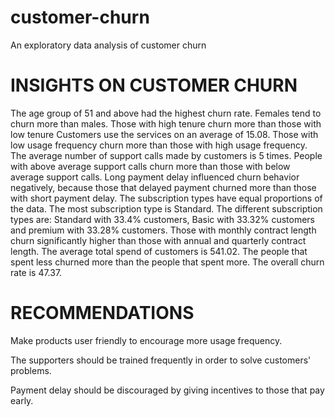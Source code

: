 # customer-churn
An exploratory data analysis of customer churn

# INSIGHTS ON CUSTOMER CHURN
The age group of 51 and above had the highest churn rate.
Females tend to churn more than males.
Those with high tenure churn more than those with low tenure
Customers use the services on an average of 15.08. Those with low usage frequency churn more than those with high usage frequency.
The average number of support calls made by customers is 5 times. People with above average support calls churn more than those with below average support calls.
Long payment delay influenced churn behavior negatively, because those that delayed payment churned more than those with short payment delay.
The subscription types have equal proportions of the data. The most subscription type is Standard.
The different subscription types are: Standard with 33.4% customers, Basic with 33.32% customers and premium with 33.28% customers.
Those with monthly contract length churn significantly higher than those with annual and quarterly contract length.
The average total spend of customers is 541.02. The people that spent less churned more than the people that spent more.
The overall churn rate is 47.37.

# RECOMMENDATIONS
Make products user friendly to encourage more usage frequency.

The supporters should be trained frequently in order to solve customers' problems.

Payment delay should be discouraged by giving incentives to those that pay early.  
